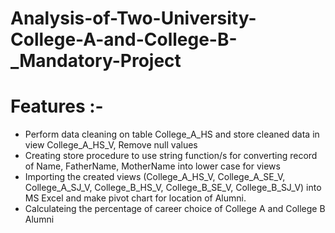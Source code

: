 # Analysis-of-Two-University-College-A-and-College-B-_Mandatory-Project
# Features :-
-  Perform data cleaning on table College_A_HS and store cleaned data in view College_A_HS_V, Remove null values
-  Creating store procedure to use string function/s for converting record of Name, FatherName, MotherName into lower case for views  
- Importing the created views (College_A_HS_V, College_A_SE_V, College_A_SJ_V, College_B_HS_V, College_B_SE_V, College_B_SJ_V) into MS Excel and make pivot chart for      location of Alumni. 
 - Calculateing the percentage of career choice of College A and College B Alumni
